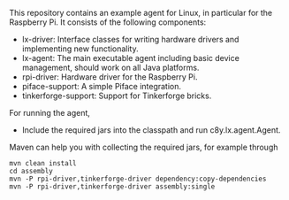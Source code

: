 This repository contains an example agent for Linux, in particular for the Raspberry Pi. It consists of the following components: 

* lx-driver: Interface classes for writing hardware drivers and implementing new functionality.
* lx-agent: The main executable agent including basic device management, should work on all Java platforms.
* rpi-driver: Hardware driver for the Raspberry Pi.
* piface-support: A simple Piface integration.
* tinkerforge-support: Support for Tinkerforge bricks.

For running the agent,

* Include the required jars into the classpath and run c8y.lx.agent.Agent. 

Maven can help you with collecting the required jars, for example through

	mvn clean install
	cd assembly
	mvn -P rpi-driver,tinkerforge-driver dependency:copy-dependencies
	mvn -P rpi-driver,tinkerforge-driver assembly:single
